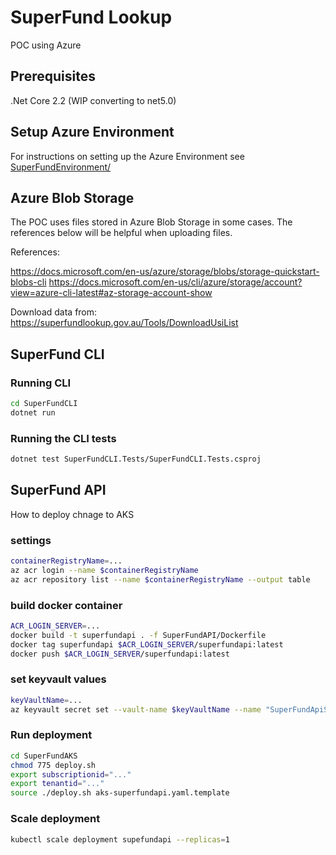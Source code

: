 # SuperFund Lookup

POC using Azure

## Prerequisites

.Net Core 2.2 (WIP converting to net5.0)

## Setup Azure Environment

For instructions on setting up the Azure Environment see [SuperFundEnvironment/](here)

## Azure Blob Storage

The POC uses files stored in Azure Blob Storage in some cases. The references below will be helpful when uploading files.

References:

<https://docs.microsoft.com/en-us/azure/storage/blobs/storage-quickstart-blobs-cli>
<https://docs.microsoft.com/en-us/cli/azure/storage/account?view=azure-cli-latest#az-storage-account-show>

Download data from:
<https://superfundlookup.gov.au/Tools/DownloadUsiList>

## SuperFund CLI

### Running CLI

```sh
cd SuperFundCLI
dotnet run
```

### Running the CLI tests

```sh
dotnet test SuperFundCLI.Tests/SuperFundCLI.Tests.csproj
```

## SuperFund API

How to deploy chnage to AKS

### settings

```sh
containerRegistryName=...
az acr login --name $containerRegistryName
az acr repository list --name $containerRegistryName --output table
```

### build docker container

```sh
ACR_LOGIN_SERVER=...
docker build -t superfundapi . -f SuperFundAPI/Dockerfile
docker tag superfundapi $ACR_LOGIN_SERVER/superfundapi:latest
docker push $ACR_LOGIN_SERVER/superfundapi:latest
```

### set keyvault values

```sh
keyVaultName=...
az keyvault secret set --vault-name $keyVaultName --name "SuperFundApiStorageKey" --value "..."
```

### Run deployment

```sh
cd SuperFundAKS
chmod 775 deploy.sh
export subscriptionid="..."
export tenantid="..."
source ./deploy.sh aks-superfundapi.yaml.template
```

### Scale deployment

```sh
kubectl scale deployment supefundapi --replicas=1
```
